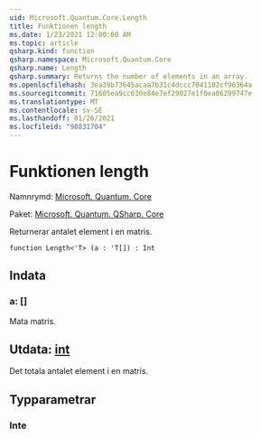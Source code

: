 ```yaml
---
uid: Microsoft.Quantum.Core.Length
title: Funktionen length
ms.date: 1/23/2021 12:00:00 AM
ms.topic: article
qsharp.kind: function
qsharp.namespace: Microsoft.Quantum.Core
qsharp.name: Length
qsharp.summary: Returns the number of elements in an array.
ms.openlocfilehash: 3ea39b73645acaa7b31c4dccc7041102cf96364a
ms.sourcegitcommit: 71605ea9cc630e84e7ef29027e1f0ea06299747e
ms.translationtype: MT
ms.contentlocale: sv-SE
ms.lasthandoff: 01/26/2021
ms.locfileid: "98831704"
---
```

# <a name="length-function"></a>Funktionen length

Namnrymd: [Microsoft. Quantum. Core](xref:Microsoft.Quantum.Core)

Paket: [Microsoft. Quantum. QSharp. Core](https://nuget.org/packages/Microsoft.Quantum.QSharp.Core)


Returnerar antalet element i en matris.

```qsharp
function Length<'T> (a : 'T[]) : Int
```


## <a name="input"></a>Indata

### <a name="a--t"></a>a: []

Mata matris.



## <a name="output--int"></a>Utdata: [int](xref:microsoft.quantum.lang-ref.int)

Det totala antalet element i en matris.

## <a name="type-parameters"></a>Typparametrar

### <a name="t"></a>Inte

